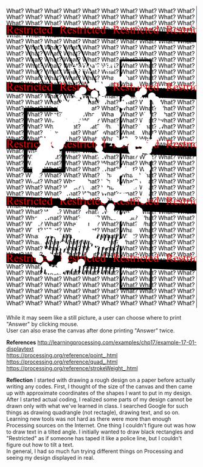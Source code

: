 ![](GraphicDesign_InjooKang.PNG)

While it may seem like a still picture, a user can choose where to print "Answer" by clicking mouse.  
User can also erase the canvas after done printing "Answer" twice. 

**References**
http://learningprocessing.com/examples/chp17/example-17-01-displaytext  
https://processing.org/reference/point_.html  
https://processing.org/reference/quad_.html  
https://processing.org/reference/strokeWeight_.html  

**Reflection**
I started with drawing a rough design on a paper before actually writing any codes. First, I thought of the size of the canvas and then came up with approximate coordinates of the shapes I want to put in my design. After I started actual coding, I realized some parts of my design cannot be drawn only with what we've learned in class. I searched Google for such things as drawing quadrangle (not rectagle), drawing text, and so on. Learning new tools was not hard as there were more than enough Processing sources on the Internet. One thing I couldn't figure out was how to draw text in a tilted angle. I initially wanted to draw black rectangles and "Restricted" as if someone has taped it like a police line, but I couldn't figure out how to tilt a text.  
In general, I had so much fun trying different things on Processing and seeing my design displayed in real. 
